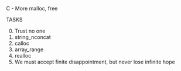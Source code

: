 C - More malloc, free
		
TASKS
		
0. Trust no one
1. string_nconcat
2. calloc
3. array_range
4. realloc
5. We must accept finite disappointment, but never lose infinite hope

